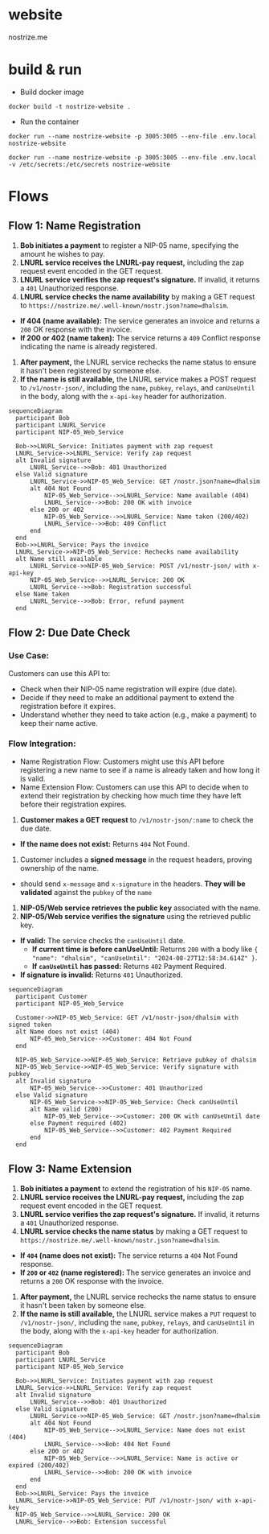 # website

nostrize.me

# build & run

* Build docker image

`docker build -t nostrize-website .`

* Run the container

`docker run --name nostrize-website -p 3005:3005 --env-file .env.local nostrize-website`

`docker run --name nostrize-website -p 3005:3005 --env-file .env.local -v /etc/secrets:/etc/secrets nostrize-website`

# Flows

## Flow 1: Name Registration

1. **Bob initiates a payment** to register a NIP-05 name, specifying the amount he wishes to pay.
1. **LNURL service receives the LNURL-pay request,** including the zap request event encoded in the GET request.
1. **LNURL service verifies the zap request's signature.** If invalid, it returns a `401` Unauthorized response.
1. **LNURL service checks the name availability** by making a GET request to `https://nostrize.me/.well-known/nostr.json?name=dhalsim`.
  * **If 404 (name available):** The service generates an invoice and returns a `200` OK response with the invoice.
  * **If 200 or 402 (name taken):** The service returns a `409` Conflict response indicating the name is already registered.
1. **After payment,** the LNURL service rechecks the name status to ensure it hasn't been registered by someone else.
1. **If the name is still available,** the LNURL service makes a POST request to `/v1/nostr-json/`, including the `name`, `pubkey`, `relays`, and `canUseUntil` in the body, along with the `x-api-key` header for authorization.

```mermaid
sequenceDiagram
  participant Bob
  participant LNURL_Service
  participant NIP-05_Web_Service

  Bob->>LNURL_Service: Initiates payment with zap request
  LNURL_Service->>LNURL_Service: Verify zap request
  alt Invalid signature
      LNURL_Service-->>Bob: 401 Unauthorized
  else Valid signature
      LNURL_Service->>NIP-05_Web_Service: GET /nostr.json?name=dhalsim
      alt 404 Not Found
          NIP-05_Web_Service-->>LNURL_Service: Name available (404)
          LNURL_Service-->>Bob: 200 OK with invoice
      else 200 or 402
          NIP-05_Web_Service-->>LNURL_Service: Name taken (200/402)
          LNURL_Service-->>Bob: 409 Conflict
      end
  end
  Bob->>LNURL_Service: Pays the invoice
  LNURL_Service->>NIP-05_Web_Service: Rechecks name availability
  alt Name still available
      LNURL_Service->>NIP-05_Web_Service: POST /v1/nostr-json/ with x-api-key
      NIP-05_Web_Service-->>LNURL_Service: 200 OK
      LNURL_Service-->>Bob: Registration successful
  else Name taken
      LNURL_Service-->>Bob: Error, refund payment
  end
```

## Flow 2: Due Date Check

### Use Case:

Customers can use this API to:
* Check when their NIP-05 name registration will expire (due date).
* Decide if they need to make an additional payment to extend the registration before it expires.
* Understand whether they need to take action (e.g., make a payment) to keep their name active.

### Flow Integration:

* Name Registration Flow: Customers might use this API before registering a new name to see if a name is already taken and how long it is valid.
* Name Extension Flow: Customers can use this API to decide when to extend their registration by checking how much time they have left before their registration expires.

1. **Customer makes a GET request** to `/v1/nostr-json/:name` to check the due date.
  * **If the name does not exist:** Returns `404` Not Found.
1. Customer includes a **signed message** in the request headers, proving ownership of the name.
  * should send `x-message` and `x-signature` in the headers. **They will be validated** against the `pubkey` of the `name`
1. **NIP-05/Web service retrieves the public key** associated with the name.
1. **NIP-05/Web service verifies the signature** using the retrieved public key.
  * **If valid:** The service checks the `canUseUntil` date.
    * **If current time is before canUseUntil:** Returns `200` with a body like `{ "name": "dhalsim", "canUseUntil": "2024-08-27T12:58:34.614Z" }`.
    * **If `canUseUntil` has passed:** Returns `402` Payment Required.
  * **If signature is invalid:** Returns `401` Unauthorized.

```mermaid
sequenceDiagram
  participant Customer
  participant NIP-05_Web_Service

  Customer->>NIP-05_Web_Service: GET /v1/nostr-json/dhalsim with signed token
  alt Name does not exist (404)
      NIP-05_Web_Service-->>Customer: 404 Not Found
  end

  NIP-05_Web_Service->>NIP-05_Web_Service: Retrieve pubkey of dhalsim
  NIP-05_Web_Service->>NIP-05_Web_Service: Verify signature with pubkey
  alt Invalid signature
      NIP-05_Web_Service-->>Customer: 401 Unauthorized
  else Valid signature
      NIP-05_Web_Service->>NIP-05_Web_Service: Check canUseUntil
      alt Name valid (200)
          NIP-05_Web_Service-->>Customer: 200 OK with canUseUntil date
      else Payment required (402)
          NIP-05_Web_Service-->>Customer: 402 Payment Required
      end
  end
```

## Flow 3: Name Extension

1. **Bob initiates a payment** to extend the registration of his `NIP-05` name.
1. **LNURL service receives the LNURL-pay request,** including the zap request event encoded in the GET request.
1. **LNURL service verifies the zap request's signature.** If invalid, it returns a `401` Unauthorized response.
1. **LNURL service checks the name status** by making a GET request to `https://nostrize.me/.well-known/nostr.json?name=dhalsim`.
  * **If `404` (name does not exist):** The service returns a `404` Not Found response.
  * **If `200` or `402` (name registered):** The service generates an invoice and returns a `200` OK response with the invoice.
1. **After payment,** the LNURL service rechecks the name status to ensure it hasn't been taken by someone else.
1. **If the name is still available,** the LNURL service makes a `PUT` request to `/v1/nostr-json/`, including the `name`, `pubkey`, `relays`, and `canUseUntil` in the body, along with the `x-api-key` header for authorization.

```mermaid
sequenceDiagram
  participant Bob
  participant LNURL_Service
  participant NIP-05_Web_Service

  Bob->>LNURL_Service: Initiates payment with zap request
  LNURL_Service->>LNURL_Service: Verify zap request
  alt Invalid signature
      LNURL_Service-->>Bob: 401 Unauthorized
  else Valid signature
      LNURL_Service->>NIP-05_Web_Service: GET /nostr.json?name=dhalsim
      alt 404 Not Found
          NIP-05_Web_Service-->>LNURL_Service: Name does not exist (404)
          LNURL_Service-->>Bob: 404 Not Found
      else 200 or 402
          NIP-05_Web_Service-->>LNURL_Service: Name is active or expired (200/402)
          LNURL_Service-->>Bob: 200 OK with invoice
      end
  end
  Bob->>LNURL_Service: Pays the invoice
  LNURL_Service->>NIP-05_Web_Service: PUT /v1/nostr-json/ with x-api-key
  NIP-05_Web_Service-->>LNURL_Service: 200 OK
  LNURL_Service-->>Bob: Extension successful
```
